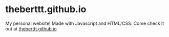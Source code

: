 # theberttt.github.io

My personal website! Made with Javascript and HTML/CSS.
Come check it out at [theberttt.github.io](https://theberttt.github.io/)
